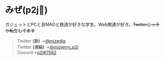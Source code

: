 # みぜ(p2j📛)
ガジェットとPCと音MADと鉄道が好きな学生。Web関連が好き。~~Twitterこっそり転生してます~~
 
> Twitter **(新)** →<a href="https://twitter.com/mizedig">@mizedig</a>  
> Twitter **(凍結)** →<a href="https://twitter.com/mizjerry_p2j">@mizjerry_p2j</a>  
> Discord→<a href="https://discord.com/users/832219200641564723">p2j#7592</a>  
